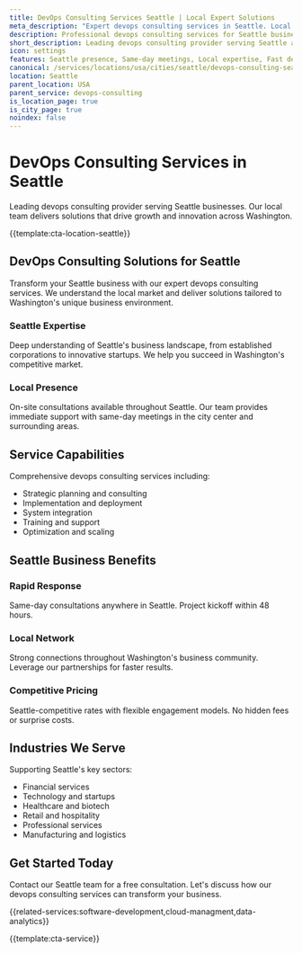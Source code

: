 ```yaml
---
title: DevOps Consulting Services Seattle | Local Expert Solutions
meta_description: "Expert devops consulting services in Seattle. Local team, same-day consultations, proven results. Transform your business today."
description: Professional devops consulting services for Seattle businesses
short_description: Leading devops consulting provider serving Seattle and Washington.
icon: settings
features: Seattle presence, Same-day meetings, Local expertise, Fast deployment, Competitive rates, Proven track record
canonical: /services/locations/usa/cities/seattle/devops-consulting-seattle.html
location: Seattle
parent_location: USA
parent_service: devops-consulting
is_location_page: true
is_city_page: true
noindex: false
---
```


# DevOps Consulting Services in Seattle

Leading devops consulting provider serving Seattle businesses. Our local team delivers solutions that drive growth and innovation across Washington.

{{template:cta-location-seattle}}

## DevOps Consulting Solutions for Seattle

Transform your Seattle business with our expert devops consulting services. We understand the local market and deliver solutions tailored to Washington's unique business environment.

### Seattle Expertise

Deep understanding of Seattle's business landscape, from established corporations to innovative startups. We help you succeed in Washington's competitive market.

### Local Presence

On-site consultations available throughout Seattle. Our team provides immediate support with same-day meetings in the city center and surrounding areas.

## Service Capabilities

Comprehensive devops consulting services including:
- Strategic planning and consulting
- Implementation and deployment
- System integration
- Training and support
- Optimization and scaling

## Seattle Business Benefits

### Rapid Response
Same-day consultations anywhere in Seattle. Project kickoff within 48 hours.

### Local Network
Strong connections throughout Washington's business community. Leverage our partnerships for faster results.

### Competitive Pricing
Seattle-competitive rates with flexible engagement models. No hidden fees or surprise costs.

## Industries We Serve

Supporting Seattle's key sectors:
- Financial services
- Technology and startups
- Healthcare and biotech
- Retail and hospitality
- Professional services
- Manufacturing and logistics

## Get Started Today

Contact our Seattle team for a free consultation. Let's discuss how our devops consulting services can transform your business.

{{related-services:software-development,cloud-managment,data-analytics}}

{{template:cta-service}}
